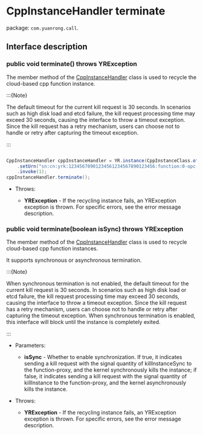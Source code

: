 # CppInstanceHandler terminate

package: `com.yuanrong.call`.

## Interface description

### public void terminate() throws YRException

The member method of the [CppInstanceHandler](CppInstanceHandler.md) class is used to recycle the cloud-based cpp function instance.

:::{Note}

The default timeout for the current kill request is 30 seconds. In scenarios such as high disk load and etcd failure, the kill request processing time may exceed 30 seconds, causing the interface to throw a timeout exception.
Since the kill request has a retry mechanism, users can choose not to handle or retry after capturing the timeout exception.

:::

```java

CppInstanceHandler cppInstanceHandler = YR.instance(CppInstanceClass.of("Counter", "FactoryCreate"))
    .setUrn("sn:cn:yrk:12345678901234561234567890123456:function:0-opc-opc:$latest")
    .invoke(1);
cppInstanceHandler.terminate();
```

- Throws:

   - **YRException** - If the recycling instance fails, an YRException exception is thrown. For specific errors, see the error message description.

### public void terminate(boolean isSync) throws YRException

The member method of the [CppInstanceHandler](CppInstanceHandler.md) class is used to recycle cloud-based cpp function instances.

It supports synchronous or asynchronous termination.

:::{Note}

When synchronous termination is not enabled, the default timeout for the current kill request is 30 seconds.
In scenarios such as high disk load or etcd failure, the kill request processing time may exceed 30 seconds, causing the interface to throw a timeout exception.
Since the kill request has a retry mechanism, users can choose not to handle or retry after capturing the timeout exception.
When synchronous termination is enabled, this interface will block until the instance is completely exited.

:::

- Parameters:

   - **isSync** - Whether to enable synchronization. If true, it indicates sending a kill request with the signal quantity of killInstanceSync to the function-proxy, and the kernel synchronously kills the instance; if false, it indicates sending a kill request with the signal quantity of killInstance to the function-proxy, and the kernel asynchronously kills the instance.

- Throws:

   - **YRException** - If the recycling instance fails, an YRException exception is thrown. For specific errors, see the error message description.